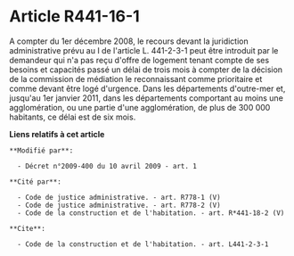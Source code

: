 # Article R441-16-1

A compter du 1er décembre 2008, le recours devant la juridiction administrative prévu au I de l'article L. 441-2-3-1 peut
être introduit par le demandeur qui n'a pas reçu d'offre de logement tenant compte de ses besoins et capacités passé un délai
de trois mois      à compter de la décision de la commission de médiation le reconnaissant comme prioritaire et comme devant
être logé d'urgence. Dans les départements d'outre-mer et, jusqu'au 1er janvier 2011, dans les départements comportant au
moins une agglomération, ou une partie d'une agglomération, de plus de 300 000 habitants, ce délai est de six mois.

**Liens relatifs à cet article**

	**Modifié par**:

	  - Décret n°2009-400 du 10 avril 2009 - art. 1

	**Cité par**:

	  - Code de justice administrative. - art. R778-1 (V)
	  - Code de justice administrative. - art. R778-2 (V)
	  - Code de la construction et de l'habitation. - art. R*441-18-2 (V)

	**Cite**:

	  - Code de la construction et de l'habitation. - art. L441-2-3-1

